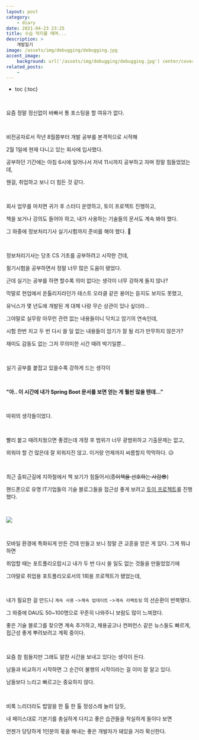 ```yaml
---
layout: post
category:
    - diary
date: 2021-04-23 23:25
title: 수습 딱지를 떼며...
description: >
    개발일기
image: /assets/img/debugging/debugging.jpg
accent_image:
    background: url('/assets/img/debugging/debugging.jpg') center/cover
related_posts:
    -
---
```


* toc
{:toc}
  
&nbsp;  

요즘 정말 정신없이 바빠서 통 포스팅을 할 여유가 없다.

&nbsp;  

비전공자로서 작년 8월쯤부터 개발 공부를 본격적으로 시작해

2월 1일에 현재 다니고 있는 회사에 입사했다.

공부하던 기간에는 아침 6시에 일어나서 저녁 11시까지 공부하고 자며 정말 힘들었었는데,

웬걸, 취업하고 보니 더 힘든 것 같다.

&nbsp;  

회사 업무를 마치면 귀가 후 스터디 운영하고, 토이 프로젝트 진행하고,

책을 보거나 강의도 들어야 하고, 내가 사용하는 기술들의 문서도 계속 봐야 했다.

그 와중에 정보처리기사 실기시험까지 준비를 해야 했다. 🤢

&nbsp;  

정보처리기사는 당초 CS 기초를 공부하려고 시작한 건데, 

필기시험을 공부하면서 정말 너무 많은 도움이 됐었다.

근데 실기는 공부를 하면 할수록 의미 없다는 생각이 너무 강하게 들지 않나?

막말로 현업에서 온톨리지라던가 테스트 오라클 같은 용어는 듣지도 보지도 못했고,

유닉스가 몇 년도에 개발된 게 대체 나랑 무슨 상관이 있나 싶더라...

그야말로 실무랑 아무런 관련 없는 내용들이니 닥치고 암기의 연속인데,

시험 한번 치고 두 번 다시 쓸 일 없는 내용들이 암기가 잘 될 리가 만무하지 않은가?

재미도 감동도 없는 그저 무의미한 시간 때려 박기일뿐...

&nbsp;  

실기 공부를 붙잡고 있을수록 강하게 드는 생각이

&nbsp;  

**"아.. 이 시간에 내가 Spring Boot 문서를 보면 얻는 게 훨씬 많을 텐데..."**

&nbsp;  

따위의 생각들이었다.

&nbsp;  

빨리 붙고 때려치웠으면 좋겠는데 개정 후 범위가 너무 광범위하고 기출문제는 없고,

외워야 할 건 많은데 잘 외워지진 않고. 이거랑 언제까지 씨름할지 막막하다. 😥

&nbsp;  

최근 출퇴근길에 지하철에서 책 보기가 힘들어서(~~종이책을 선호하는 사람😎~~)

핸드폰으로 유명 IT기업들의 기술 블로그들을 접근성 좋게 보려고 [토이 프로젝트](http://15.165.178.142/)를 진행했다.

&nbsp;  

![](https://img1.daumcdn.net/thumb/R1280x0/?scode=mtistory2&fname=https%3A%2F%2Fblog.kakaocdn.net%2Fdn%2FcgIbZS%2Fbtq3oR6Ayx7%2FRa7pdy3rLDT1rKJVx2YT3K%2Fimg.png)

&nbsp;  

모바일 환경에 특화되게 만든 건데 만들고 보니 정말 큰 교훈을 얻은 게 있다. 그게 뭐냐하면

취업할 때는 포트폴리오랍시고 내가 두 번 다시 쓸 일도 없는 것들을 만들었었기에

그야말로 취업용 포트폴리오로서의 1회용 프로젝트가 됐었는데,

&nbsp;  

내가 필요한 걸 만드니 `계속 사용` ->`계속 업데이트` ->`계속 리팩토링` 의 선순환이 반복됐다.

그 와중에 DAU도 50~100명으로 꾸준히 나와주니 보람도 많이 느껴졌다.

좋은 기술 블로그를 찾으면 계속 추가하고, 채용공고나 컨퍼런스 같은 뉴스들도 빠르게, 접근성 좋게 뿌려보려고 계획 중이다.

&nbsp;  

요즘 참 힘들지만 그래도 알찬 시간을 보내고 있다는 생각이 든다.

남들과 비교하기 시작하면 그 순간이 불행의 시작이라는 걸 이미 잘 알고 있다.

남들보다 느리고 빠르고는 중요하지 않다.

&nbsp;  

비록 느리더라도 밥알을 한 톨 한 톨 정성스레 눌러 담듯,

내 페이스대로 기본기를 충실하게 다지고 좋은 습관들을 착실하게 들이다 보면

언젠가 당당하게 1인분의 몫을 해내는 좋은 개발자가 돼있을 거라 확신한다.

&nbsp;  
